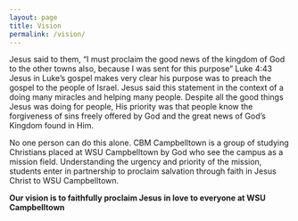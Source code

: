 ```yaml
---
layout: page
title: Vision
permalink: /vision/
---
```


Jesus said to them, “I must proclaim the good news of the kingdom of God to the other towns also, because I was sent for this purpose” Luke 4:43
Jesus in Luke’s gospel makes very clear his purpose was to preach the gospel to the people of Israel. Jesus said this statement in the context of a doing many miracles and helping many people. Despite all the good things Jesus was doing for people, His priority was that people know the forgiveness of sins freely offered by God and the great news of God’s Kingdom found in Him.

No one person can do this alone. CBM Campbelltown is a group of studying Christians placed at WSU Campbelltown by God who see the campus as a mission field. Understanding the urgency and priority of the mission, students enter in partnership to proclaim salvation through faith in Jesus Christ to WSU Campbelltown.

**Our vision is to faithfully proclaim Jesus in love to everyone at WSU Campbelltown**
